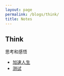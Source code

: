 ```yaml
---
layout: page
permalink: /blogs/think/
title: Notes
---
```


## Think
思考和感悟

- [加速人生](./speedlife)
- [测试](./test)

